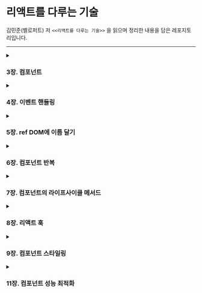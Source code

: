 # 리액트를 다루는 기술

김민준(벨로퍼트) 저 `<<리액트를 다루는 기술>>` 을 읽으며 정리한 내용을 담은 레포지토리입니다.

---

<details>
<summary><h3>3장. 컴포넌트</h3></summary>
<div markdown="1">       

- 3-1. [클래스형 컴포넌트](https://github.com/gyur1kim/react-velopert/tree/master/03-component#31-%ED%81%B4%EB%9E%98%EC%8A%A4%ED%98%95-%EC%BB%B4%ED%8F%AC%EB%84%8C%ED%8A%B8)

- 3-2. [첫 컴포넌트 생성](https://github.com/gyur1kim/react-velopert/tree/master/03-component#32-%EC%B2%AB-%EC%BB%B4%ED%8F%AC%EB%84%8C%ED%8A%B8-%EC%83%9D%EC%84%B1)

- 3-3. [props](https://github.com/gyur1kim/react-velopert/tree/master/03-component#33-props)

- 3-4. [state](https://github.com/gyur1kim/react-velopert/tree/master/03-component#34-state)

- 3-5. [state를 사용할 때 주의사항](https://github.com/gyur1kim/react-velopert/tree/master/03-component#35-state%EB%A5%BC-%EC%82%AC%EC%9A%A9%ED%95%A0-%EB%95%8C-%EC%A3%BC%EC%9D%98%EC%82%AC%ED%95%AD)

</div>
</details>


<details>
<summary><h3>4장. 이벤트 핸들링</h3></summary>
<div markdown="1">       

- 4-1. [리액트의 이벤트 시스템](https://github.com/gyur1kim/react-velopert/tree/master/04-event-handling#41-%EB%A6%AC%EC%95%A1%ED%8A%B8%EC%9D%98-%EC%9D%B4%EB%B2%A4%ED%8A%B8-%EC%8B%9C%EC%8A%A4%ED%85%9C)

</div>
</details>


<details>
<summary><h3>5장. ref DOM에 이름 달기</h3></summary>
<div markdown="1">       

- 5-0. [ref란?](https://github.com/gyur1kim/react-velopert/tree/master/05-ref#50-ref%EB%9E%80)

- 5-1. [ref는 어떤 상황에서 사용해야 할까?](https://github.com/gyur1kim/react-velopert/tree/master/05-ref#51-ref%EB%8A%94-%EC%96%B4%EB%96%A4-%EC%83%81%ED%99%A9%EC%97%90%EC%84%9C-%EC%82%AC%EC%9A%A9%ED%95%B4%EC%95%BC-%ED%95%A0%EA%B9%8C)

- 5-2. [ref 사용](https://github.com/gyur1kim/react-velopert/tree/master/05-ref#52-ref-%EC%82%AC%EC%9A%A9)

- 5-3. [컴포넌트에 ref 달기](https://github.com/gyur1kim/react-velopert/tree/master/05-ref#53-%EC%BB%B4%ED%8F%AC%EB%84%8C%ED%8A%B8%EC%97%90-ref-%EB%8B%AC%EA%B8%B0)

</div>
</details>


<details>
<summary><h3>6장. 컴포넌트 반복</h3></summary>
<div markdown="1">       

- 6-1. [자바스크립트 배열의 map() 함수](https://github.com/gyur1kim/react-velopert/tree/master/06-repeat-component#61-%EC%9E%90%EB%B0%94%EC%8A%A4%ED%81%AC%EB%A6%BD%ED%8A%B8-%EB%B0%B0%EC%97%B4%EC%9D%98-map-%ED%95%A8%EC%88%98)

- 6-3. [key](https://github.com/gyur1kim/react-velopert/tree/master/06-repeat-component#63-key)

- 6-4. [ref 사용](https://github.com/gyur1kim/react-velopert/tree/master/06-repeat-component#64-%EC%9D%91%EC%9A%A9)

</div>
</details>


<details>
<summary><h3>7장. 컴포넌트의 라이프사이클 메서드</h3></summary>
<div markdown="1">       

- 7-0. [라이프사이클 개요](https://github.com/gyur1kim/react-velopert/tree/master/07-life_cycle#7-0-%EA%B0%9C%EC%9A%94)

- 7-1. [라이프사이클 메서드의 이해](https://github.com/gyur1kim/react-velopert/tree/master/07-life_cycle#7-1-%EB%9D%BC%EC%9D%B4%ED%94%84%EC%82%AC%EC%9D%B4%ED%81%B4-%EB%A9%94%EC%84%9C%EB%93%9C%EC%9D%98-%EC%9D%B4%ED%95%B4)

- 7-2. [라이프사이클 메서드 살펴보기](https://github.com/gyur1kim/react-velopert/tree/master/07-life_cycle#7-2-%EB%9D%BC%EC%9D%B4%ED%94%84%EC%82%AC%EC%9D%B4%ED%81%B4-%EB%A9%94%EC%84%9C%EB%93%9C-%EC%82%B4%ED%8E%B4%EB%B3%B4%EA%B8%B0)

</div>
</details>



<details>
<summary><h3>8장. 리액트 훅</h3></summary>
<div markdown="1">       

- 8-1. [useState](https://github.com/gyur1kim/react-velopert/tree/master/08-hooks#81-usestate)

- 8-2. [useEffect](https://github.com/gyur1kim/react-velopert/tree/master/08-hooks#82-useeffect)

- 8-3. [useReducer](https://github.com/gyur1kim/react-velopert/tree/master/08-hooks#83-usereducer)

- 8-4. [useMemo](https://github.com/gyur1kim/react-velopert/tree/master/08-hooks#84-usememo)

- 8-5. [useCallback](https://github.com/gyur1kim/react-velopert/tree/master/08-hooks#85-usecallback)

</div>
</details>


<details>
<summary><h3>9장. 컴포넌트 스타일링</h3></summary>
<div markdown="1">       

- 9-1. [CSS](https://github.com/gyur1kim/react-velopert/tree/master/09-component_style#91-css)

- 9-2. [Sass](https://github.com/gyur1kim/react-velopert/tree/master/09-component_style#92-sass)

- 9-3. [CSS Module](https://github.com/gyur1kim/react-velopert/tree/master/09-component_style#93-css-module)

- 9-4. [styled-components](https://github.com/gyur1kim/react-velopert/tree/master/09-component_style#94-styled-components)

</div>
</details>


<details>
<summary><h3>11장. 컴포넌트 성능 최적화</h3></summary>
<div markdown="1">       

- 11-3. [느려지는 원인 분석](https://github.com/gyur1kim/react-velopert/tree/master/10-todolist/README.md#113-느려지는-원인-분석)

- 11-4. [React.memo를 사용하여 컴포넌트 성능 최적화](https://github.com/gyur1kim/react-velopert/tree/master/10-todolist/README.md#114-reactmemo를-사용하여-컴포넌트-성능-최적화)

- 11-5. [함수가 바뀌지 않게 하기](https://github.com/gyur1kim/react-velopert/tree/master/10-todolist/README.md#115-함수가-바뀌지-않게-하기)

</div>
</details>
